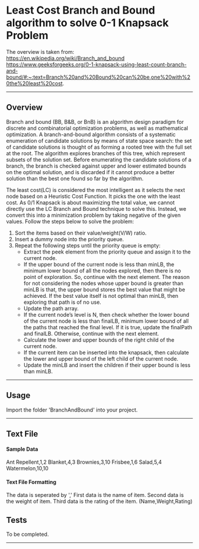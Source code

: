 # Least Cost Branch and Bound algorithm to solve 0-1 Knapsack Problem

The overview is taken from:
https://en.wikipedia.org/wiki/Branch_and_bound
https://www.geeksforgeeks.org/0-1-knapsack-using-least-count-branch-and-bound/#:~:text=Branch%20and%20Bound%20can%20be,one%20with%20the%20least%20cost.

---

## Overview

Branch and bound (BB, B&B, or BnB) is an algorithm design paradigm for discrete and combinatorial optimization problems, as well as mathematical optimization. A branch-and-bound algorithm consists of a systematic enumeration of candidate solutions by means of state space search: the set of candidate solutions is thought of as forming a rooted tree with the full set at the root. The algorithm explores branches of this tree, which represent subsets of the solution set. Before enumerating the candidate solutions of a branch, the branch is checked against upper and lower estimated bounds on the optimal solution, and is discarded if it cannot produce a better solution than the best one found so far by the algorithm.

The least cost(LC) is considered the most intelligent as it selects the next node based on a Heuristic Cost Function. It picks the one with the least cost.
As 0/1 Knapsack is about maximizing the total value, we cannot directly use the LC Branch and Bound technique to solve this. Instead, we convert this into a minimization problem by taking negative of the given values.
Follow the steps below to solve the problem:

1. Sort the items based on their value/weight(V/W) ratio.
2. Insert a dummy node into the priority queue.
3. Repeat the following steps until the priority queue is empty:
   - Extract the peek element from the priority queue and assign it to the current node.
   - If the upper bound of the current node is less than minLB, the minimum lower bound of all the nodes explored, then there is no point of exploration. So, continue with the next element. The reason for not considering the nodes whose upper bound is greater than minLB is that, the upper bound stores the best value that might be achieved. If the best value itself is not optimal than minLB, then exploring that path is of no use.
   - Update the path array.
   - If the current node’s level is N, then check whether the lower bound of the current node is less than finalLB, minimum lower bound of all the paths that reached the final level. If it is true, update the finalPath and finalLB. Otherwise, continue with the next element.
   - Calculate the lower and upper bounds of the right child of the current node.
   - If the current item can be inserted into the knapsack, then calculate the lower and upper bound of the left child of the current node.
   - Update the minLB and insert the children if their upper bound is less than minLB.

---

## Usage

Import the folder 'BranchAndBound' into your project.

---

## Text File

#### Sample Data

Ant Repellent,1,2
Blanket,4,3
Brownies,3,10
Frisbee,1,6
Salad,5,4
Watermelon,10,10

#### Text File Formatting

The data is seperated by ','
First data is the name of item.
Second data is the weight of item.
Third data is the rating of the item.
(Name,Weight,Rating)

## Tests

To be completed.

---
